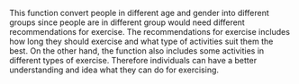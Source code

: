 This function convert people in different age and gender into different groups since people are in different group would need different recommendations for exercise. The recommendations for exercise includes how long they should exercise and what type of activities suit them the best. 
On the other hand, the function also includes some activities in different types of exercise. Therefore individuals can have a better understanding and idea what they can do for exercising. 
